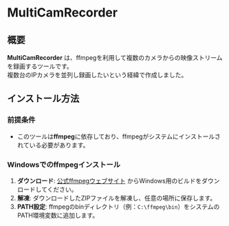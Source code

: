 # MultiCamRecorder

## 概要 
**MultiCamRecorder** は、ffmpegを利用して複数のカメラからの映像ストリームを録画するツールです。\
複数台のIPカメラを並列し録画したいという経緯で作成しました。

## インストール方法

### 前提条件
- このツールは**ffmpeg**に依存しており、ffmpegがシステムにインストールされている必要があります。

### Windowsでのffmpegインストール
1. **ダウンロード**: [公式ffmpegウェブサイト](https://ffmpeg.org/download.html) からWindows用のビルドをダウンロードしてください。
2. **解凍**: ダウンロードしたZIPファイルを解凍し、任意の場所に保存します。
3. **PATH設定**: ffmpegのbinディレクトリ（例：`C:\ffmpeg\bin`）をシステムのPATH環境変数に追加します。
